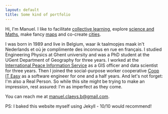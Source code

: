 ```yaml
---
layout: default
title: Some kind of portfolio
---
```


Hi, I'm Manuel. I like to facilitate <a href="/collective" class="internal">collective learning</a>, explore <a href="/science" class="internal">science and Maths</a>, make fancy <a href="/maps" class="internal">maps</a> and co-create <a href="/urban" class="internal">cities</a>.

I was born in 1989 and live in Belgium, waar ik taalmopjes maak in't Nederlands et où je complimente des inconnus en rue en français. I studied Engineering Physics at Ghent university and was a PhD student at the UGent Department of Geography for three years. I worked at the <a href="https://ipisresearch.be" class="external">International Peace Information Service</a> as a GIS officer and data scientist for three years. Then I joined the social-purpose worker cooperative <a href="https://coopiteasy.be" class="external">Coop IT Easy</a> as a software engineer for one and a half years. And let's not forget: I'm also a Real Person. So while this site might be trying to make an impression, rest assured: I'm as imperfect as they come.

You can reach me at <a href="mailto:manuel.claeys.b@gmail.com" class="email">manuel.claeys.b@gmail.com</a>.

PS: I baked this website myself using Jekyll - 10/10 would recommend!
